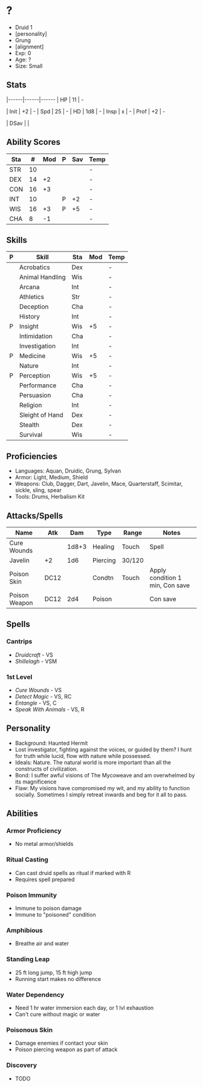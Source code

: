 # ?
- Druid 1
- [personality]
- Grung
- [alignment]
- Exp: 0
- Age: ?
- Size: Small

## Stats
|------|------|------
| HP   | 11   | -
<!-- | AC   | 14   | - -->
| Init | +2   | -
| Spd  | 25   | -
| HD   | 1d8  | -
| Insp | x    | -
| Prof | +2   | -
<!-- | PWis | 13   | - -->
| DSav |      | 

## Ability Scores
| Sta | #  | Mod | P | Sav | Temp
|-----|----|-----|---|-----|------
| STR | 10 |     |   |     | -
| DEX | 14 | +2  |   |     | -
| CON | 16 | +3  |   |     | -
| INT | 10 |     | P | +2  | -
| WIS | 16 | +3  | P | +5  | -
| CHA |  8 | -1  |   |     | -

## Skills
| P | Skill              | Sta | Mod | Temp 
|---|--------------------|-----|-----|------
|   | Acrobatics         | Dex |     | -
|   | Animal Handling    | Wis |     | -
|   | Arcana             | Int |     | -
|   | Athletics          | Str |     | -
|   | Deception          | Cha |     | -
|   | History            | Int |     | -
| P | Insight            | Wis | +5  | -
|   | Intimidation       | Cha |     | -
|   | Investigation      | Int |     | -
| P | Medicine           | Wis | +5  | -
|   | Nature             | Int |     | -
| P | Perception         | Wis | +5  | -
|   | Performance        | Cha |     | -
|   | Persuasion         | Cha |     | -
|   | Religion           | Int |     | -
|   | Sleight of Hand    | Dex |     | -
|   | Stealth            | Dex |     | -
|   | Survival           | Wis |     | -

## Proficiencies
- Languages: Aquan, Druidic, Grung, Sylvan
- Armor: Light, Medium, Shield
- Weapons: Club, Dagger, Dart, Javelin, Mace, Quarterstaff, Scimitar, sickle, sling, spear
- Tools: Drums, Herbalism Kit

## Attacks/Spells
| Name            | Atk  | Dam   | Type     | Range  | Notes
|-----------------|------|-------|----------|--------|------------------------------
| Cure Wounds     |      | 1d8+3 | Healing  |  Touch | Spell
| Javelin         | +2   | 1d6   | Piercing | 30/120 |
| Poison Skin     | DC12 |       | Condtn   |  Touch | Apply condition 1 min, Con save
| Poison Weapon   | DC12 | 2d4   | Poison   |        | Con save

## Spells
### Cantrips
- *Druidcraft* - VS
- *Shillelagh* - VSM

### 1st Level
- *Cure Wounds* - VS
- *Detect Magic* - VS, RC
- *Entangle* - VS, C
- *Speak With Animals* - VS, R

## Personality
- Background: Haunted Hermit
- Lost investigator, fighting against the voices, or guided by them? I hunt for truth while lucid, flow with nature while possessed.
- Ideals: Nature. The natural world is more important than all the constructs of civilization.
- Bond: I suffer awful visions of The Mycoweave and am overwhelmed by its magnificence
- Flaw: My visions have compromised my wit, and my ability to function socially. Sometimes I simply retreat inwards and beg for it all to pass.

## Abilities
### Armor Proficiency
- No metal armor/shields

### Ritual Casting
- Can cast druid spells as ritual if marked with R
- Requires spell prepared

### Poison Immunity
- Immune to poison damage
- Immune to "poisoned" condition

### Amphibious
- Breathe air and water

### Standing Leap
- 25 ft long jump, 15 ft high jump
- Running start makes no difference

### Water Dependency
- Need 1 hr water immersion each day, or 1 lvl exhaustion
- Can't cure without magic or water

### Poisonous Skin
- Damage enemies if contact your skin
- Poison piercing weapon as part of attack

### Discovery
- TODO

